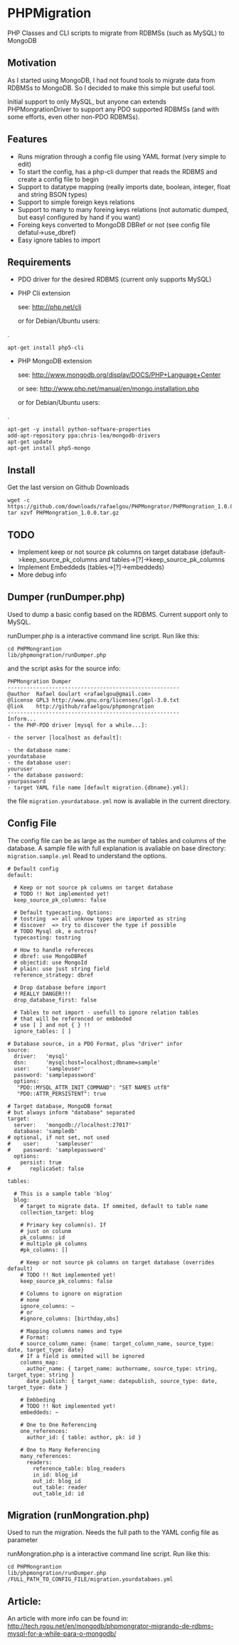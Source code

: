 # PHPMigration

PHP Classes and CLI scripts to migrate from RDBMSs (such as MySQL) to MongoDB

## Motivation

As I started using MongoDB, I had not found tools to migrate data from RDBMSs to MongoDB.
So I decided to make this simple but useful tool.

Initial support to only MySQL, but anyone can extends PHPMongrationDriver to support
any PDO supported RDBMSs (and with some efforts, even other non-PDO RDBMSs).

## Features

- Runs migration through a config file using YAML format (very simple to edit)
- To start the config, has a php-cli dumper that reads the RDBMS and create
  a config file to begin
- Support to datatype mapping (really imports date, boolean, integer, float and string BSON types)
- Support to simple foreign keys relations
- Support to many to many foreing keys relations (not automatic dumped, but easyl configured by hand if you want)
- Foreing keys converted to MongoDB DBRef or not (see config file defatul->use_dbref)
- Easy ignore tables to import

## Requirements

- PDO driver for the desired RDBMS (current only supports MySQL)
-   PHP Cli extension

    see: <http://php.net/cli>

    or for Debian/Ubuntu users:

.

    apt-get install php5-cli


-   PHP MongoDB extension

    see: <http://www.mongodb.org/display/DOCS/PHP+Language+Center>

    or see: <http://www.php.net/manual/en/mongo.installation.php>

    or for Debian/Ubuntu users:

.

    apt-get -y install python-software-properties
    add-apt-repository ppa:chris-lea/mongodb-drivers
    apt-get update
    apt-get install php5-mongo

## Install

Get the last version on Github Downloads

    wget -c https://github.com/downloads/rafaelgou/PHPMongrator/PHPMongration_1.0.0.tar.gz
    tar xzvf PHPMongration_1.0.0.tar.gz

## TODO
- Implement keep or not source pk columns on target database
  (default->keep_source_pk_columns and tables->[?]->keep_source_pk_columns
- Implement Embeddeds (tables->[?]->embeddeds)
- More debug info

## Dumper (runDumper.php)

Used to dump a basic config based on the RDBMS. Current support only to MySQL.

runDumper.php is a interactive command line script. Run like this:

    cd PHPMongrantion
    lib/phpmongration/runDumper.php

and the script asks for the source info:

    PHPMongration Dumper
    ------------------------------------------------------
    @author  Rafael Goulart <rafaelgou@gmail.com>
    @license GPL3 http://www.gnu.org/licenses/lgpl-3.0.txt
    @link    http://github/rafaelgou/phpmongration
    ------------------------------------------------------
    Inform...
    - the PHP-PDO driver [mysql for a while...]:

    - the server [localhost as default]:

    - the database name:
    yourdatabase
    - the database user:
    youruser
    - the database password:
    yourpassword
    - target YAML file name [default migration.{dbname}.yml]:

the file `migration.yourdatabase.yml` now is avaliable in the current directory.

## Config File

The config file can be as large as the number of tables and columns of the database.
A sample file with full explanation is avaliable on base directory: `migration.sample.yml`
Read to understand the options.

    # Default config
    default:

      # Keep or not source pk columns on target database
      # TODO !! Not implemented yet!
      keep_source_pk_columns: false

      # Default typecasting. Options:
      # tostring  => all unknow types are imported as string
      # discover  => try to discover the type if possible
      # TODO Mysql ok, e outros?
      typecasting: tostring

      # How to handle refereces
      # dbref: use MongoDBRef
      # objectid: use MongoId
      # plain: use just string field
      reference_strategy: dbref

      # Drop database before import
      # REALLY DANGER!!!
      drop_database_first: false

      # Tables to not import - usefull to ignore relation tables
      # that will be referenced or embbeded
      # use [ ] and not { } !!
      ignore_tables: [ ]

    # Database source, in a PDO Format, plus "driver" infor
    source:
      driver:   'mysql'
      dsn:      'mysql:host=localhost;dbname=sample'
      user:     'sampleuser'
      password: 'samplepassword'
      options:
       "PDO::MYSQL_ATTR_INIT_COMMAND": "SET NAMES utf8"
       "PDO::ATTR_PERSISTENT": true

    # Target database, MongoDB format
    # but always inform "database" separated
    target:
      server:   'mongodb://localhost:27017'
      database: 'sampledb'
    # optional, if not set, not used
    #    user:     'sampleuser'
    #    password: 'samplepassword'
      options:
        persist: true
    #      replicaSet: false

    tables:

      # This is a sample table 'blog'
      blog:
        # target to migrate data. If ommited, default to table name
        collection_target: blog

        # Primary key column(s). If
        # just on colunm
        pk_columns: id
        # multiple pk columns
        #pk_columns: []

        # Keep or not source pk columns on target database (overrides default)
        # TODO !! Not implemented yet!
        keep_source_pk_columns: false

        # Columns to ignore on migration
        # none
        ignore_columns: ~
        # or
        #ignore_columns: [birthday,obs]

        # Mapping columns names and type
        # Format:
        # source_column_name: {name: target_column_name, source_type: date, target_type: date}
        # If a field is ommited will be ignored
        columns_map:
          author_name: { target_name: authorname, source_type: string, target_type: string }
          date_publish: { target_name: datepublish, source_type: date, target_type: date }

        # Embbeding
        # TODO !! Not implemented yet!
        embeddeds: ~

        # One to One Referencing
        one_references:
          author_id: { table: author, pk: id }

        # One to Many Referencing
        many_references:
          readers:
            reference_table: blog_readers
            in_id: blog_id
            out_id: blog_id
            out_table: reader
            out_table_id: id

## Migration (runMongration.php)

Used to run the migration. Needs the full path to the YAML config file as parameter

runMongration.php is a interactive command line script. Run like this:

    cd PHPMongrantion
    lib/phpmongration/runDumper.php /FULL_PATH_TO_CONFIG_FILE/migration.yourdatabaes.yml

## Article:

An article with more info can be found in:
<http://tech.rgou.net/en/mongodb/phpmongrator-migrando-de-rdbms-mysql-for-a-while-para-o-mongodb/>